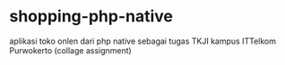 # shopping-php-native
aplikasi toko onlen dari php native sebagai tugas TKJI kampus ITTelkom Purwokerto (collage assignment)
